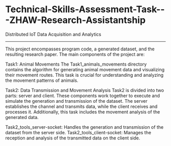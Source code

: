 # Technical-Skills-Assessment-Task---ZHAW-Research-Assistantship
Distributed IoT Data Acquisition and Analytics

---

This project encompasses program code, a generated dataset, and the resulting research paper. 
The main components of the project are:

Task1: Animal Movements
The Task1_animals_movements directory contains the algorithm for generating animal movement data and visualizing their movement routes. 
This task is crucial for understanding and analyzing the movement patterns of animals.

Task2: Data Transmission and Movement Analysis
Task2 is divided into two parts: server and client. 
These components work together to execute and simulate the generation and transmission of the dataset. 
The server establishes the channel and transmits data, while the client receives and processes it. 
Additionally, this task includes the movement analysis of the generated data.

Task2_tools_server-socket: Handles the generation and transmission of the dataset from the server side.
Task2_tools_client-socket: Manages the reception and analysis of the transmitted data on the client side.
